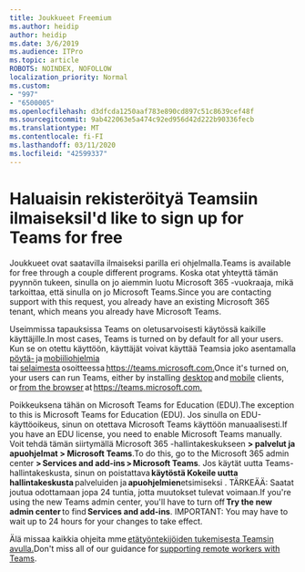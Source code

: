 ```yaml
---
title: Joukkueet Freemium
ms.author: heidip
author: heidip
ms.date: 3/6/2019
ms.audience: ITPro
ms.topic: article
ROBOTS: NOINDEX, NOFOLLOW
localization_priority: Normal
ms.custom:
- "997"
- "6500005"
ms.openlocfilehash: d3dfcda1250aaf783e890cd897c51c8639cef48f
ms.sourcegitcommit: 9ab422063e5a474c92ed956d42d222b90336fecb
ms.translationtype: MT
ms.contentlocale: fi-FI
ms.lasthandoff: 03/11/2020
ms.locfileid: "42599337"
---
```

# <a name="id-like-to-sign-up-for-teams-for-free"></a><span data-ttu-id="d603e-102">Haluaisin rekisteröityä Teamsiin ilmaiseksi</span><span class="sxs-lookup"><span data-stu-id="d603e-102">I'd like to sign up for Teams for free</span></span>

<span data-ttu-id="d603e-103">Joukkueet ovat saatavilla ilmaiseksi parilla eri ohjelmalla.</span><span class="sxs-lookup"><span data-stu-id="d603e-103">Teams is available for free through a couple different programs.</span></span> <span data-ttu-id="d603e-104">Koska otat yhteyttä tämän pyynnön tukeen, sinulla on jo aiemmin luotu Microsoft 365 -vuokraaja, mikä tarkoittaa, että sinulla on jo Microsoft Teams.</span><span class="sxs-lookup"><span data-stu-id="d603e-104">Since you are contacting support with this request, you already have an existing Microsoft 365 tenant, which means you already have Microsoft Teams.</span></span>

<span data-ttu-id="d603e-105">Useimmissa tapauksissa Teams on oletusarvoisesti käytössä kaikille käyttäjille.</span><span class="sxs-lookup"><span data-stu-id="d603e-105">In most cases, Teams is turned on by default for all your users.</span></span> <span data-ttu-id="d603e-106">Kun se on otettu käyttöön, käyttäjät voivat käyttää Teamsia joko asentamalla [pöytä-](https://docs.microsoft.com/MicrosoftTeams/get-clients#desktop-client) ja [mobiiliohjelmia](https://docs.microsoft.com/MicrosoftTeams/get-clients#mobile-clients) tai [selaimesta](https://docs.microsoft.com/MicrosoftTeams/get-clients#web-client) osoitteessa <https://teams.microsoft.com.></span><span class="sxs-lookup"><span data-stu-id="d603e-106">Once it's turned on, your users can run Teams, either by installing [desktop](https://docs.microsoft.com/MicrosoftTeams/get-clients#desktop-client) and [mobile](https://docs.microsoft.com/MicrosoftTeams/get-clients#mobile-clients) clients, or [from the browser](https://docs.microsoft.com/MicrosoftTeams/get-clients#web-client) at <https://teams.microsoft.com.></span></span>

<span data-ttu-id="d603e-107">Poikkeuksena tähän on Microsoft Teams for Education (EDU).</span><span class="sxs-lookup"><span data-stu-id="d603e-107">The exception to this is Microsoft Teams for Education (EDU).</span></span> <span data-ttu-id="d603e-108">Jos sinulla on EDU-käyttöoikeus, sinun on otettava Microsoft Teams käyttöön manuaalisesti.</span><span class="sxs-lookup"><span data-stu-id="d603e-108">If you have an EDU license, you need to enable Microsoft Teams manually.</span></span> <span data-ttu-id="d603e-109">Voit tehdä tämän siirtymällä Microsoft 365 -hallintakeskukseen **> palvelut ja apuohjelmat > Microsoft Teams**.</span><span class="sxs-lookup"><span data-stu-id="d603e-109">To do this, go to the Microsoft 365 admin center **> Services and add-ins > Microsoft Teams**.</span></span> <span data-ttu-id="d603e-110">Jos käytät uutta Teams-hallintakeskusta, sinun on poistattava **käytöstä Kokeile uutta hallintakeskusta** palveluiden ja **apuohjelmien**etsimiseksi . TÄRKEÄÄ: Saatat joutua odottamaan jopa 24 tuntia, jotta muutokset tulevat voimaan.</span><span class="sxs-lookup"><span data-stu-id="d603e-110">If you're using the new Teams admin center, you'll have to turn off **Try the new admin center** to find **Services and add-ins**. IMPORTANT: You may have to wait up to 24 hours for your changes to take effect.</span></span>

<span data-ttu-id="d603e-111">Älä missaa kaikkia ohjeita mme [etätyöntekijöiden tukemisesta Teamsin avulla.](https://docs.microsoft.com/MicrosoftTeams/support-remote-work-with-teams)</span><span class="sxs-lookup"><span data-stu-id="d603e-111">Don't miss all of our guidance for [supporting remote workers with Teams](https://docs.microsoft.com/MicrosoftTeams/support-remote-work-with-teams).</span></span>

